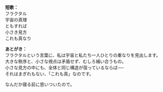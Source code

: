 **短歌：**  
フラクタル  
宇宙の真理  
ともすれば  
小さき見方  
これも真なり

**あとがき：**  
フラクタルという言葉に、私は宇宙と私たち一人ひとりの重なりを見出します。  
大きな秩序と、小さな視点は矛盾せず、むしろ補い合うもの。  
小さな見方の中にも、全体と同じ構造が宿っているならば──  
それはまぎれもない、「これも真」なのです。

なんだか寝る前に思いついたので。